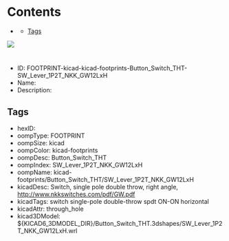 



Contents
========

* [](#)
	* [Tags](#tags)
  
![][im]
# 

- ID: FOOTPRINT-kicad-kicad-footprints-Button_Switch_THT-SW_Lever_1P2T_NKK_GW12LxH
- Name: 
- Description: 

## Tags

- hexID: 
- oompType: FOOTPRINT
- oompSize: kicad
- oompColor: kicad-footprints
- oompDesc: Button_Switch_THT
- oompIndex: SW_Lever_1P2T_NKK_GW12LxH
- oompName: kicad-footprints/Button_Switch_THT/SW_Lever_1P2T_NKK_GW12LxH
- kicadDesc: Switch, single pole double throw, right angle, http://www.nkkswitches.com/pdf/GW.pdf
- kicadTags: switch single-pole double-throw spdt ON-ON horizontal
- kicadAttr: through_hole
- kicad3DModel: ${KICAD6_3DMODEL_DIR}/Button_Switch_THT.3dshapes/SW_Lever_1P2T_NKK_GW12LxH.wrl



[im]: image.png
